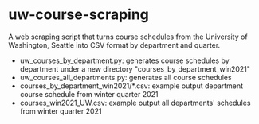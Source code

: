# uw-course-scraping
A web scraping script that turns course schedules from the University of Washington, Seattle into CSV format by department and quarter.
* uw_courses_by_department.py: generates course schedules by department under a new directory "courses_by_department_win2021"
* uw_courses_all_departments.py: generates all course schedules
* courses_by_department_win2021/\*.csv: example output department course schedule from winter quarter 2021
* courses_win2021_UW.csv: example output all departments' schedules from winter quarter 2021
